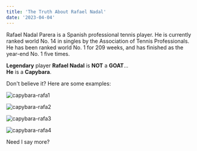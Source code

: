 ```yaml
---
title: 'The Truth About Rafael Nadal'
date: '2023-04-04'
---
```


Rafael Nadal Parera is a Spanish professional tennis player. He is currently ranked world No. 14 in singles by the Association of Tennis Professionals. He has been ranked world No. 1 for 209 weeks, and has finished as the year-end No. 1 five times.  
  
**Legendary** player **Rafael Nadal** is **NOT** a **GOAT**...  
**He** is a **Capybara**.  
  
Don't believe it? Here are some examples:  
  
![capybara-rafa1](https://user-images.githubusercontent.com/89952087/230267976-5af05837-d562-40b2-ba07-02b687f33246.jpg)  
  
![capybara-rafa2](https://user-images.githubusercontent.com/89952087/230273259-827ae146-c196-4053-99f7-0c6dc4bba2e8.JPG)  
  
![capybara-rafa3](https://user-images.githubusercontent.com/89952087/230273865-726228c4-ba1b-495e-8cd5-a8eb2d2581c3.JPG)  
  
![capybara-rafa4](https://user-images.githubusercontent.com/89952087/230274024-2623b5d0-cd0e-46a8-af55-82968475c84b.JPG)  
  
Need I say more?

